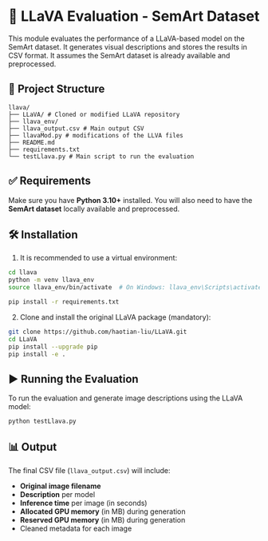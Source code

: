 # 🧠 LLaVA Evaluation - SemArt Dataset

This module evaluates the performance of a LLaVA-based model on the SemArt dataset. It generates visual descriptions and stores the results in CSV format. It assumes the SemArt dataset is already available and preprocessed.

## 📁 Project Structure

```
llava/
├── LLaVA/ # Cloned or modified LLaVA repository 
├── llava_env/
├── llava_output.csv # Main output CSV
├── llavaMod.py # modifications of the LLVA files
├── README.md 
├── requirements.txt
└── testLlava.py # Main script to run the evaluation
```

## ✅ Requirements

Make sure you have **Python 3.10+** installed. You will also need to have the **SemArt dataset** locally available and preprocessed.

## 🛠️ Installation

1. It is recommended to use a virtual environment:

```bash
cd llava
python -m venv llava_env
source llava_env/bin/activate  # On Windows: llava_env\Scripts\activate

pip install -r requirements.txt
```
2. Clone and install the original LLaVA package (mandatory):

```bash
git clone https://github.com/haotian-liu/LLaVA.git
cd LLaVA
pip install --upgrade pip
pip install -e .
```


## ▶️ Running the Evaluation
To run the evaluation and generate image descriptions using the LLaVA model:

```bash
python testLlava.py
```


## 📊 Output

The final CSV file (`llava_output.csv`) will include:

- **Original image filename**
- **Description** per model
- **Inference time** per image (in seconds)
- **Allocated GPU memory** (in MB) during generation
- **Reserved GPU memory** (in MB) during generation
- Cleaned metadata for each image